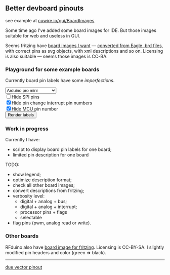 Better devboard pinouts
------------

see example at [cuwire.io/gui/BoardImages](http://cuwire.io/gui/BoardImages)

Some time ago I've added some board images for IDE.
But those images suitable for web and useless in GUI.

Seems fritzing have [board images I want](https://github.com/fritzing/fritzing-parts) —
[converted from Eagle .brd files](https://github.com/fritzing/eagle2fritzing),
with correct pins as svg objects, with xml descriptions and so on.
Licensing is also suitable — seems those images is CC-BA.

### Playground for some example boards

Currently board pin labels have some _imperfections_.

<link type="text/css" href="embed.css"/>
<script type="text/javascript" src="embed.js"></script>
<script type="text/javascript" src="form.js"></script>

<div>

<select id="boardId" onchange="boardChanged()">
<option value="pro">Arduino pro mini</option>
<option value="lpmsp430g2553">Launchpad MSP430G2</option>
<option value="RFduino">RFduino</option>
</select>
</div>

<object id="boardImage" data="pro.svg" type="image/svg+xml" style="height: 340px; margin: 0px 50px;">
	<!--img src="yourfallback.jpg" /-->
</object>
<div>
<form>
	<div>
	<input type="checkbox" name="spi" id="hide-spi"/><label for="hide-spi">Hide SPI pins</label>
	</div>
	<div>
	<input type="checkbox" name="pcint" id="hide-pcint" checked="true"/><label for="hide-pcint">Hide pin change interrupt pin numbers</label>
	</div>
	<div>
	<input type="checkbox" name="pin" id="hide-pin" checked="true"/><label for="hide-pin">Hide MCU pin number</label>
	</div>
	<button onclick="showLabels(getFormFields(this.parentNode)); return false;">Render labels</button>
</form>
</div>

### Work in progress

Currently I have:

* script to display board pin labels for one board;
* limited pin description for one board

TODO:

* show legend;
* optimize description format;
* check all other board images;
* convert descriptions from fritzing;
* verbosity level:
   * digital + analog + bus;
   * digital + analog + interrupt;
   * processor pins + flags
   * selectable
* flag pins (pwm, analog read or write).


### Other boards

RFduino also have [board image for fritzing](https://goddess-gate.com/projects/en/arduino/rfduinofritzing). Licensing is CC-BY-SA. I slightly modified pin headers and color (green => black).

------------------------------

[due vector pinout](http://forum.arduino.cc/index.php?topic=132130.0)
